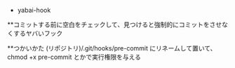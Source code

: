 * yabai-hook

**コミットする前に空白をチェックして、見つけると強制的にコミットをさせなくするヤバいフック

**つかいかた
(リポジトリ)/.git/hooks/pre-commit にリネームして置いて、
chmod +x pre-commit とかで実行権限を与える

